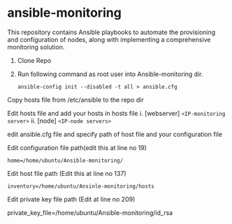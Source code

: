 # ansible-monitoring

This repository contains Ansible playbooks to automate the provisioning and configuration of nodes, along with implementing a comprehensive monitoring solution.

1. Clone Repo

2) Run following command as root user into Ansible-monitoring dir.

   ```
   ansible-config init --disabled -t all > ansible.cfg
   ```


Copy hosts file from /etc/ansible to the repo dir



Edit hosts file and add your hosts in hosts file
i. [webserver]
`<IP-monitoring server>`
ii. [node]
`<IP-node servers>`



edit ansible.cfg file and specify path of host file and your configuration file



Edit configuration file path(edit this at line no 19)

```
home=/home/ubuntu/Ansible-monitoring/
```



Edit host file path (Edit this at line no 137)

```
inventory=/home/ubuntu/Ansinle-monitoring/hosts
```



Edit private key file path (Edit at line no 209)

private_key_file=/home/ubuntu/Ansible-monitoring/id_rsa
